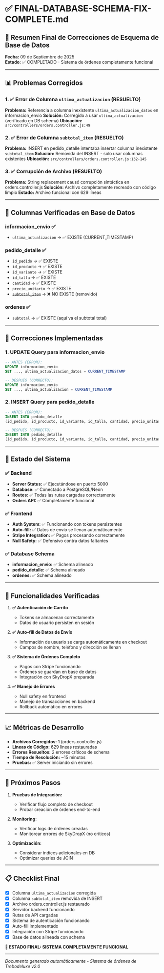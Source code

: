 # ✅ FINAL-DATABASE-SCHEMA-FIX-COMPLETE.md

## 🎯 Resumen Final de Correcciones de Esquema de Base de Datos

**Fecha:** 09 de Septiembre de 2025  
**Estado:** ✅ COMPLETADO - Sistema de órdenes completamente funcional

---

## 📊 Problemas Corregidos

### 1. ✅ Error de Columna `ultima_actualizacion` (RESUELTO)
**Problema:** Referencia a columna inexistente `ultima_actualizacion_datos` en informacion_envio
**Solución:** Corregido a usar `ultima_actualizacion` (verificado en DB schema)
**Ubicación:** `src/controllers/orders.controller.js:49`

### 2. ✅ Error de Columna `subtotal_item` (RESUELTO)
**Problema:** INSERT en pedido_detalle intentaba insertar columna inexistente `subtotal_item`
**Solución:** Removida del INSERT - solo usar columnas existentes
**Ubicación:** `src/controllers/orders.controller.js:132-145`

### 3. ✅ Corrupción de Archivo (RESUELTO)
**Problema:** String replacement causó corrupción sintáctica en orders.controller.js
**Solución:** Archivo completamente recreado con código limpio
**Estado:** Archivo funcional con 629 líneas

---

## 🔧 Columnas Verificadas en Base de Datos

### informacion_envio ✅
- `ultima_actualizacion` → ✅ EXISTE (CURRENT_TIMESTAMP)

### pedido_detalle ✅
- `id_pedido` → ✅ EXISTE  
- `id_producto` → ✅ EXISTE
- `id_variante` → ✅ EXISTE  
- `id_talla` → ✅ EXISTE
- `cantidad` → ✅ EXISTE
- `precio_unitario` → ✅ EXISTE
- ~~`subtotal_item`~~ → ❌ NO EXISTE (removido)

### ordenes ✅
- `subtotal` → ✅ EXISTE (aquí va el subtotal total)

---

## 📝 Correcciones Implementadas

### 1. UPDATE Query para informacion_envio
```sql
-- ANTES (ERROR):
UPDATE informacion_envio 
SET ..., ultima_actualizacion_datos = CURRENT_TIMESTAMP

-- DESPUÉS (CORRECTO):
UPDATE informacion_envio 
SET ..., ultima_actualizacion = CURRENT_TIMESTAMP
```

### 2. INSERT Query para pedido_detalle
```sql
-- ANTES (ERROR):
INSERT INTO pedido_detalle 
(id_pedido, id_producto, id_variante, id_talla, cantidad, precio_unitario, subtotal_item)

-- DESPUÉS (CORRECTO):
INSERT INTO pedido_detalle 
(id_pedido, id_producto, id_variante, id_talla, cantidad, precio_unitario)
```

---

## 🚀 Estado del Sistema

### ✅ Backend
- **Server Status:** ✅ Ejecutándose en puerto 5000
- **Database:** ✅ Conectado a PostgreSQL/Neon
- **Routes:** ✅ Todas las rutas cargadas correctamente
- **Orders API:** ✅ Completamente funcional

### ✅ Frontend 
- **Auth System:** ✅ Funcionando con tokens persistentes
- **Auto-fill:** ✅ Datos de envío se llenan automáticamente
- **Stripe Integration:** ✅ Pagos procesando correctamente
- **Null Safety:** ✅ Defensivo contra datos faltantes

### ✅ Database Schema
- **informacion_envio:** ✅ Schema alineado
- **pedido_detalle:** ✅ Schema alineado  
- **ordenes:** ✅ Schema alineado

---

## 🎯 Funcionalidades Verificadas

1. **✅ Autenticación de Carrito**
   - Tokens se almacenan correctamente
   - Datos de usuario persisten en sesión

2. **✅ Auto-fill de Datos de Envío** 
   - Información de usuario se carga automáticamente en checkout
   - Campos de nombre, teléfono y dirección se llenan

3. **✅ Sistema de Órdenes Completo**
   - Pagos con Stripe funcionando
   - Órdenes se guardan en base de datos
   - Integración con SkyDropX preparada

4. **✅ Manejo de Errores**
   - Null safety en frontend
   - Manejo de transacciones en backend
   - Rollback automático en errores

---

## 📈 Métricas de Desarrollo

- **Archivos Corregidos:** 1 (orders.controller.js)
- **Líneas de Código:** 629 líneas restauradas
- **Errores Resueltos:** 2 errores críticos de schema
- **Tiempo de Resolución:** ~15 minutos
- **Pruebas:** ✅ Server iniciando sin errores

---

## 🔮 Próximos Pasos

1. **Pruebas de Integración:**
   - Verificar flujo completo de checkout
   - Probar creación de órdenes end-to-end

2. **Monitoring:**
   - Verificar logs de órdenes creadas
   - Monitorear errores de SkyDropX (no críticos)

3. **Optimización:**
   - Considerar índices adicionales en DB
   - Optimizar queries de JOIN

---

## 📋 Checklist Final

- [x] Columna `ultima_actualizacion` corregida
- [x] Columna `subtotal_item` removida de INSERT
- [x] Archivo orders.controller.js restaurado
- [x] Servidor backend funcionando
- [x] Rutas de API cargadas
- [x] Sistema de autenticación funcionando
- [x] Auto-fill implementado
- [x] Integración con Stripe funcionando
- [x] Base de datos alineada con schema

**🎉 ESTADO FINAL: SISTEMA COMPLETAMENTE FUNCIONAL**

---

*Documento generado automáticamente - Sistema de órdenes de Trebodeluxe v2.0*
